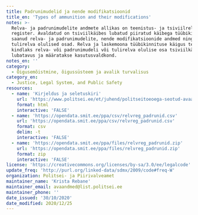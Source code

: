 ```yaml
---
title: Padrunimudelid ja nende modifikatsioonid
title_en: 'Types of ammunition and their modifications'
notes: >-
  Relva- ja padrunimudelite andmete allikas on teenistus- ja tsiviilrelvade
  register. Avaldatud on tsiviilkäibes lubatud piiratud käibega tüübikinnituse
  saanud relva- ja padrunimudelite, nende modifikatsioonide andmed ning
  tulirelva olulised osad. Relva ja laskemoona tüübikinnituse käigus tehakse
  kindlaks relva- või padrunimudeli või tulirelva olulise osa tsiviilkäibesse
  lubatavus ja määratakse kasutusvaldkond.
notes_en: ''
category: 
  - Õigusemõistmine, õigussüsteem ja avalik turvalisus
category_en: 
  - Justice, Legal System, and Public Safety
resources:
  - name: 'Kirjeldus ja seletuskiri'
    url: 'https://www.politsei.ee/et/juhend/politseitoeoega-seotud-avaandmed/padrunimudelid-ja-nende-modifikatsioonid'
    format: html
    interactive: 'FALSE'
  - name: 'https://opendata.smit.ee/ppa/csv/relvreg_padrunid.csv'
    url: 'https://opendata.smit.ee/ppa/csv/relvreg_padrunid.csv'
    format: csv
    delim: -t
    interactive: 'FALSE'
  - name: 'https://opendata.smit.ee/ppa/files/relvreg_padrunid.zip'
    url: 'https://opendata.smit.ee/ppa/files/relvreg_padrunid.zip'
    format: zip
    interactive: 'FALSE'
license: 'https://creativecommons.org/licenses/by-sa/3.0/ee/legalcode'
update_freq: 'http://purl.org/linked-data/sdmx/2009/code#freq-W'
organization: Politsei- ja Piirivalveamet
maintainer_name: 'Krista Rebane'
maintainer_email: avaandmed@list.politsei.ee
maintainer_phone: ''
date_issued: '30/10/2020'
date_modified: 2020/12/25
---
```


